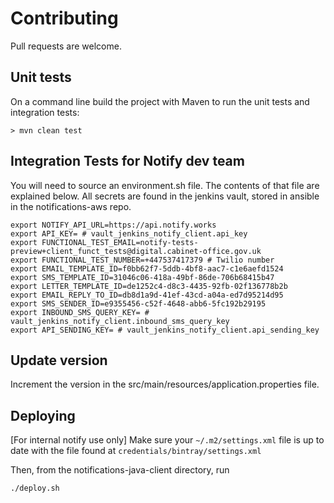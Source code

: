 # Contributing

Pull requests are welcome.

## Unit tests

On a command line build the project with Maven to run the unit tests and integration tests:

```shell
> mvn clean test
```


## Integration Tests for Notify dev team

You will need to source an environment.sh file. The contents of that file are explained below. All secrets are found in the jenkins vault, stored in ansible in the notifications-aws repo.

```
export NOTIFY_API_URL=https://api.notify.works
export API_KEY= # vault_jenkins_notify_client.api_key
export FUNCTIONAL_TEST_EMAIL=notify-tests-preview+client_funct_tests@digital.cabinet-office.gov.uk
export FUNCTIONAL_TEST_NUMBER=+447537417379 # Twilio number
export EMAIL_TEMPLATE_ID=f0bb62f7-5ddb-4bf8-aac7-c1e6aefd1524
export SMS_TEMPLATE_ID=31046c06-418a-49bf-86de-706b68415b47
export LETTER_TEMPLATE_ID=de1252c4-d8c3-4435-92fb-02f136778b2b
export EMAIL_REPLY_TO_ID=db8d1a9d-41ef-43cd-a04a-ed7d95214d95
export SMS_SENDER_ID=e9355456-c52f-4648-abb6-5fc192b29195
export INBOUND_SMS_QUERY_KEY= # vault_jenkins_notify_client.inbound_sms_query_key
export API_SENDING_KEY= # vault_jenkins_notify_client.api_sending_key
```


## Update version
Increment the version in the src/main/resources/application.properties file.


## Deploying

[For internal notify use only]
Make sure your `~/.m2/settings.xml` file is up to date with the file found at `credentials/bintray/settings.xml`

Then, from the notifications-java-client directory, run

```shell
./deploy.sh
```
